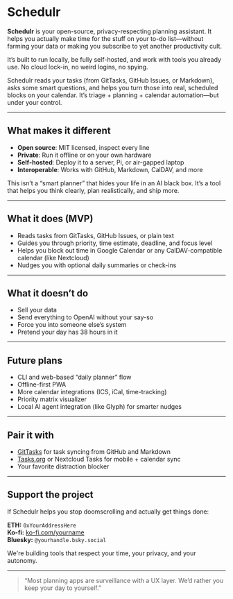 # Schedulr

**Schedulr** is your open-source, privacy-respecting planning assistant. It helps you actually make time for the stuff on your to-do list—without farming your data or making you subscribe to yet another productivity cult.

It’s built to run locally, be fully self-hosted, and work with tools you already use. No cloud lock-in, no weird logins, no spying.

Schedulr reads your tasks (from GitTasks, GitHub Issues, or Markdown), asks some smart questions, and helps you turn those into real, scheduled blocks on your calendar. It’s triage + planning + calendar automation—but under your control.

---

## What makes it different

- **Open source**: MIT licensed, inspect every line
- **Private**: Run it offline or on your own hardware
- **Self-hosted**: Deploy it to a server, Pi, or air-gapped laptop
- **Interoperable**: Works with GitHub, Markdown, CalDAV, and more

This isn’t a “smart planner” that hides your life in an AI black box. It’s a tool that helps you think clearly, plan realistically, and ship more.

---

## What it does (MVP)

- Reads tasks from GitTasks, GitHub Issues, or plain text
- Guides you through priority, time estimate, deadline, and focus level
- Helps you block out time in Google Calendar or any CalDAV-compatible calendar (like Nextcloud)
- Nudges you with optional daily summaries or check-ins

---

## What it doesn’t do

- Sell your data
- Send everything to OpenAI without your say-so
- Force you into someone else’s system
- Pretend your day has 38 hours in it

---

## Future plans

- CLI and web-based “daily planner” flow
- Offline-first PWA
- More calendar integrations (ICS, iCal, time-tracking)
- Priority matrix visualizer
- Local AI agent integration (like Glyph) for smarter nudges

---

## Pair it with

- [GitTasks](https://github.com/M0nkeyFl0wer/GitTasks) for task syncing from GitHub and Markdown
- [Tasks.org](https://tasks.org) or Nextcloud Tasks for mobile + calendar sync
- Your favorite distraction blocker

---

## Support the project

If Schedulr helps you stop doomscrolling and actually get things done:

**ETH:** `0xYourAddressHere`  
**Ko-fi:** [ko-fi.com/yourname](https://ko-fi.com/yourname)  
**Bluesky:** `@yourhandle.bsky.social`

We're building tools that respect your time, your privacy, and your autonomy.

---

> “Most planning apps are surveillance with a UX layer. We’d rather you keep your day to yourself.”